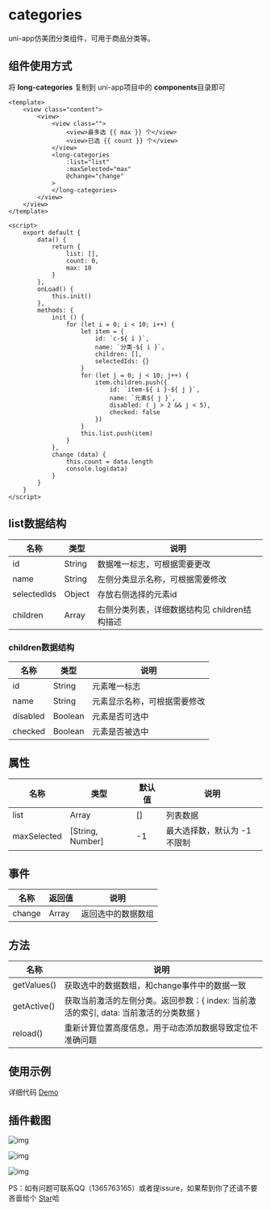 # categories
uni-app仿美团分类组件，可用于商品分类等。



## 组件使用方式

将 **long-categories** 复制到 uni-app项目中的 **components**目录即可

```vue
<template>
	<view class="content">
		<view>
			<view class="">
				<view>最多选 {{ max }} 个</view>
				<view>已选 {{ count }} 个</view>
			</view>
			<long-categories
				:list="list"
				:maxSelected="max"
				@change="change"
			>
			</long-categories>
		</view>
	</view>
</template>

<script>
	export default {
		data() {
			return {
				list: [],
				count: 0,
				max: 10
			}
		},
		onLoad() {
			this.init()
		},
		methods: {
			init () {
				for (let i = 0; i < 10; i++) {
					let item = {
						id: `c-${ i }`,
						name: `分类-${ i }`,
						children: [],
						selectedIds: {}
					}
					for (let j = 0; j < 10; j++) {
						item.children.push({
							id: `item-${ i }-${ j }`,
							name: `元素${ j }`,
							disabled: ( j > 2 && j < 5),
							checked: false
						})
					}
					this.list.push(item)
				}
			},
			change (data) {
				this.count = data.length
				console.log(data)
			}
		}
	}
</script>
```

## list数据结构

| 名称        | 类型   | 说明                                          |
| ----------- | ------ | --------------------------------------------- |
| id          | String | 数据唯一标志，可根据需要更改                  |
| name        | String | 左侧分类显示名称，可根据需要修改              |
| selectedIds | Object | 存放右侧选择的元素id                          |
| children    | Array  | 右侧分类列表，详细数据结构见 children结构描述 |

### children数据结构

| 名称     | 类型    | 说明                         |
| -------- | ------- | ---------------------------- |
| id       | String  | 元素唯一标志                 |
| name     | String  | 元素显示名称，可根据需要修改 |
| disabled | Boolean | 元素是否可选中               |
| checked  | Boolean | 元素是否被选中               |



## 属性

| 名称        | 类型             | 默认值 | 说明                        |
| ----------- | ---------------- | ------ | --------------------------- |
| list        | Array            | []     | 列表数据                    |
| maxSelected | [String, Number] | -1     | 最大选择数，默认为 -1不限制 |

## 事件

| 名称   | 返回值 | 说明               |
| ------ | ------ | ------------------ |
| change | Array  | 返回选中的数据数组 |

## 方法

| 名称        | 说明                                                         |
| ----------- | ------------------------------------------------------------ |
| getValues() | 获取选中的数据数组，和change事件中的数据一致                 |
| getActive() | 获取当前激活的左侧分类。返回参数：{ index: 当前激活的索引, data: 当前激活的分类数据 } |
| reload()    | 重新计算位置高度信息，用于动态添加数据导致定位不准确问题     |

## 使用示例

详细代码 [Demo](https://github.com/songhailong8174/categories)

## 插件截图

![img](https://cdn.jsdelivr.net/gh/songhailong8174/images/img/1.png)

![img](https://cdn.jsdelivr.net/gh/songhailong8174/images/img/2.png)

![img](https://cdn.jsdelivr.net/gh/songhailong8174/images/img/3.png)

PS：如有问题可联系QQ（1365763165）或者提issure，如果帮到你了还请不要吝啬给个 [Star](https://github.com/songhailong8174/categories)哈

